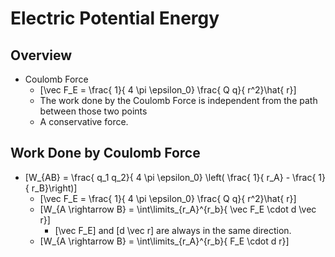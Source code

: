 # Electric Potential Energy 

## Overview
* Coulomb Force
  * \[\vec F_E = \frac{ 1}{ 4 \pi \epsilon_0} \frac{ Q q}{ r^2}\hat{ r}\]
  * The work done by the Coulomb Force is independent from the path between those two points
  * A conservative force.

## Work Done by Coulomb Force
* \[W_{AB} = \frac{ q_1 q_2}{ 4 \pi \epsilon_0} \left( \frac{ 1}{ r_A} - \frac{ 1}{ r_B}\right)\]
  * \[\vec F_E = \frac{ 1}{ 4 \pi \epsilon_0} \frac{ Q q}{ r^2}\hat{ r}\]
  * \[W_{A \rightarrow B} = \int\limits_{r_A}^{r_b}{ \vec F_E \cdot d \vec r}\]
    * \[\vec F_E\] and \[d \vec r\] are always in the same direction.
  * \[W_{A \rightarrow B} = \int\limits_{r_A}^{r_b}{ F_E \cdot d r}\]
